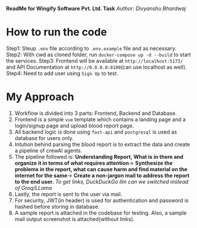 **ReadMe for Wingify Software Pvt. Ltd. Task**
*Author: Divyanshu Bhardwaj*

# How to run the code
Step1: Steup `.env` file according to `.env.example` file and as necessary.<br>
Step2: With cwd as cloned folder, run `docker-compose up -d --build` to start the services.
Step3: Frontend will be available at `http://localhost:5173/` and API Documentation at `http://0.0.0.0:8100`(can use localhost as well).
Step4: Need to add user using `Sign Up` to test.

# My Approach
1. Workflow is divided into 3 parts: Frontend, Backend and Database.
2. Frontend is a simple `vue` template which contains a landing page and a login/signup page and upload blood report page.
3. All backend logic is done using `fast-api` and `postgresql` is used as database for users only.
4. Intution behind parsing the blood report is to extract the data and create a pipeline of crewAI agents.
5. The pipeline followed is: **Understanding Report, What is in there and organize it in terms of what requires attention**-> **Synthesize the problems in the report, what can cause harm and find material on the internet for the same**-> **Create a non-jargon mail to address the report to the end user.**
  *To get links, DuckDuckGo llm can we switched instead of Groq/LLama*
6. Lastly, the report is sent to the user via mail.
7. For security, JWT(in header) is used for authentication and password is hashed before storing in database.
8. A sample report is attached in the codebase for testing. Also, a sample mail output screenshot is attached(without links).
